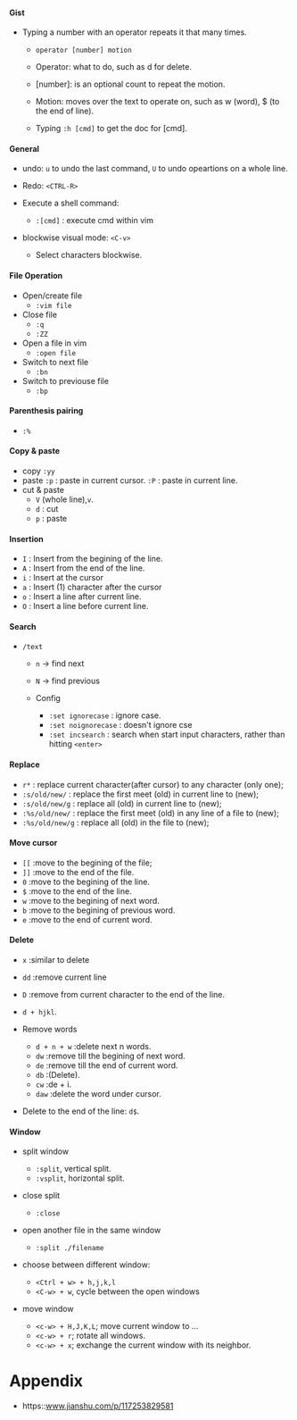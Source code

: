 #### Gist

- Typing a number with an operator repeats it that many times.
    - ```operator [number] motion```
    
    - Operator: what to do, such as d for delete.

    - [number]: is an optional count to repeat the motion. 

    - Motion: moves over the text to operate on, such as w (word), $ (to the end of line).

    - Typing ```:h [cmd]``` to get the doc for [cmd].


#### General
- undo: ```u```	to undo the last command, ```U``` to undo opeartions on a whole line.

- Redo: ```<CTRL-R>```

- Execute a shell command:
    - ```:[cmd]```	: execute cmd within vim

- blockwise visual mode: ```<C-v>```
    - Select characters blockwise.

#### File Operation

- Open/create file
    - ```:vim file```
- Close file
    - ```:q```
    - ```:ZZ```
- Open a file in vim
    - ```:open file```
- Switch to next file
    - ```:bn```
- Switch to previouse file
    - ```:bp```

#### Parenthesis pairing
- ```:%```

#### Copy & paste
- copy 
    ```:yy```
- paste
    ```:p``` : paste in current cursor.
    ```:P``` : paste in current line.
- cut & paste
    - ```V``` (whole line),```v```. 
    - ```d```                                 : cut
    - ```p```                                 : paste

#### Insertion
- ```I``` : Insert from the begining of the line.
- ```A``` : Insert from the end of the line.
- ```i``` : Insert at the cursor
- ```a``` : Insert (1) character after the cursor
- ```o``` : Insert a line after current line.
- ```O``` : Insert a line before current line.

#### Search
- ```/text```
    - ```n``` -> find next
    - ```N``` -> find previous

    - Config
        - ```:set ignorecase``` : ignore case.
        - ```:set noignorecase``` : doesn't ignore cse
        - ```:set incsearch``` : search when start input characters, rather than hitting ```<enter>```

#### Replace
- ```r*``` : replace current character(after cursor) to any character (only one); 
- ```:s/old/new/```       : replace the first meet (old) in current line to (new);
- ```:s/old/new/g```      : replace all (old) in current line to (new);
- ```:%s/old/new/```      : replace the first meet (old) in any line of a file to (new);
- ```:%s/old/new/g```     : replace all (old) in the file to (new); 
       
#### Move cursor
- ```[[```        :move to the begining of the file;
- ```]]```        :move to the end of the file.
- ```0```         :move to the begining of the line.
- ```$```       :move to the end of the line.
- ```w```        :move to the begining of next word.
- ```b```        :move to the begining of previous word.
- ```e```        :move to the end of current word.

#### Delete
- ```x```         :similar to delete
- ```dd```        :remove current line
- ```D```         :remove from current character to the end of the line.
- ```d + hjkl```. 

-   Remove words
    - ```d + n + w```   :delete next n words.
    - ```dw```   :remove till the begining of next word. 
    - ```de```   :remove till the end of current word.
    - ```db```   :(Delete).
    - ```cw```   :de + i.
    - ```daw```  :delete the word under cursor.

- Delete to the end of the line: ```d$```.

#### Window
- split window
    - ```:split```, vertical split.
    - ```:vsplit```, horizontal split.

- close split
    - ```:close```

- open another file in the same window
    - ```:split ./filename```

- choose between different window:
    - ```<Ctrl + w> + h,j,k,l```
    - ```<C-w> + w```, cycle between the open windows

- move window
    - ```<c-w> + H,J,K,L```; move current window to ...
    - ```<c-w> + r```; rotate all windows.
    - ```<c-w> + x```; exchange the current window with its neighbor.

# Appendix
- https::www.jianshu.com/p/117253829581
